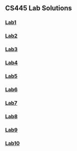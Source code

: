 ## CS445 Lab Solutions
###  [Lab1](https://github.com/amayah2021/CS445-labs/blob/main/Lab1/Lab1%20.pdf)
###  [Lab2](https://github.com/amayah2021/CS445-labs/blob/main/Lab2/Lab2.pdf)
###  [Lab3](https://github.com/amayah2021/CS445-labs/tree/main/Lab3)
###  [Lab4](https://github.com/amayah2021/CS445-labs/tree/main/Lab4)
###  [Lab5](https://github.com/amayah2021/CS445-labs/tree/main/Lab5)
###  [Lab6](https://github.com/amayah2021/CS445-labs/tree/main/Lab6)
###  [Lab7](https://github.com/amayah2021/CS445-labs/tree/main/Lab7)
###  [Lab8](https://github.com/amayah2021/CS445-labs/tree/main/Lab8)
###  [Lab9](https://github.com/amayah2021/CS445-labs/tree/main/Lab9)
###  [Lab10](https://github.com/amayah2021/CS445-labs/tree/main/Lab10)